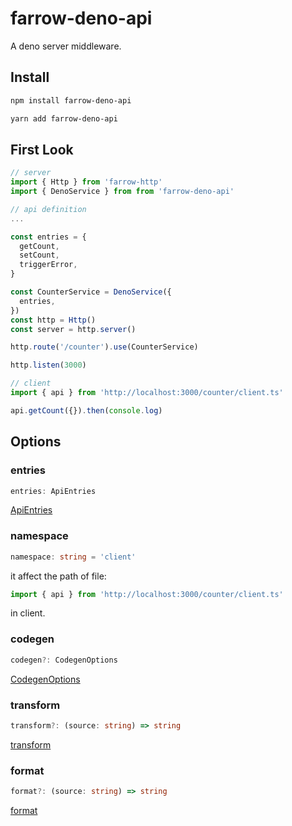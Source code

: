 # farrow-deno-api

A deno server middleware.

## Install

```sh
npm install farrow-deno-api

yarn add farrow-deno-api
```

## First Look

```ts
// server
import { Http } from 'farrow-http'
import { DenoService } from from 'farrow-deno-api'

// api definition
...

const entries = {
  getCount,
  setCount,
  triggerError,
}

const CounterService = DenoService({
  entries,
})
const http = Http()
const server = http.server()

http.route('/counter').use(CounterService)

http.listen(3000)
```

```ts
// client
import { api } from 'http://localhost:3000/counter/client.ts'

api.getCount({}).then(console.log)
```

## Options

### entries

```ts
entries: ApiEntries
```

[ApiEntries](https://github.com/Lucifier129/farrow/blob/master/packages/farrow-api/src/api.ts#L111)

### namespace

```ts
namespace: string = 'client'
```

it affect the path of file:

```ts
import { api } from 'http://localhost:3000/counter/client.ts'
```

in client.

### codegen

```ts
codegen?: CodegenOptions
```

[CodegenOptions](https://github.com/Lucifier129/farrow/blob/master/packages/farrow-api/src/codegen.ts#L126)

### transform

```ts
transform?: (source: string) => string
```

[transform](https://github.com/Lucifier129/farrow/blob/master/packages/farrow/src/api-client/index.ts#L51)

### format

```ts
format?: (source: string) => string
```

[format](https://github.com/Lucifier129/farrow/blob/master/packages/farrow/src/api-client/index.ts#L55)
